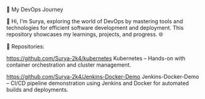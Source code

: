 🚀 My DevOps Journey

👋 Hi, I'm Surya, exploring the world of DevOps by mastering tools and technologies for efficient software development and deployment. This repository showcases my learnings, projects, and progress. 🌐

🔗 Repositories:

https://github.com/Surya-2k4/kubernetes
Kubernetes – Hands-on with container orchestration and cluster management.

https://github.com/Surya-2k4/Jenkins-Docker-Demo
Jenkins-Docker-Demo – CI/CD pipeline demonstration using Jenkins and Docker for automated builds and deployments.

